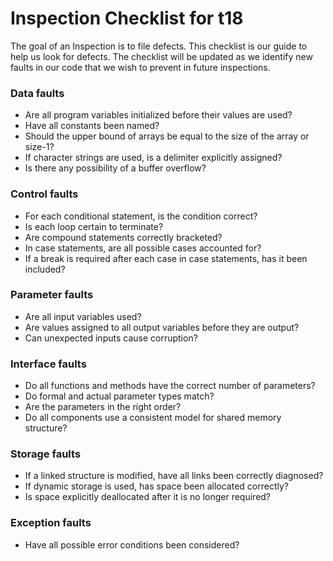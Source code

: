 # Inspection Checklist for t18

The goal of an Inspection is to file defects.
This checklist is our guide to help us look for defects.
The checklist will be updated as we identify new faults in our code that we wish to prevent in future inspections.


### Data faults
* Are all program variables initialized before their values are used?
* Have all constants been named?
* Should the upper bound of arrays be equal to the size of the array or size-1?
* If character strings are used, is a delimiter explicitly assigned?
* Is there any possibility of a buffer overflow?

### Control faults
* For each conditional statement, is the condition correct?
* Is each loop certain to terminate?
* Are compound statements correctly bracketed?
* In case statements, are all possible cases accounted for?
* If a break is required after each case in case statements, has it been included?

### Parameter faults
* Are all input variables used?
* Are values assigned to all output variables before they are output?
* Can unexpected inputs cause corruption?

### Interface faults
* Do all functions and methods have the correct number of parameters?
* Do formal and actual parameter types match?
* Are the parameters in the right order?
* Do all components use a consistent model for shared memory structure?

### Storage faults
* If a linked structure is modified, have all links been correctly diagnosed?
* If dynamic storage is used, has space been allocated correctly?
* Is space explicitly deallocated after it is no longer required?

### Exception faults
* Have all possible error conditions been considered?
